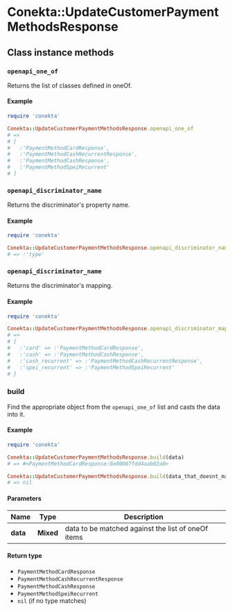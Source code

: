 # Conekta::UpdateCustomerPaymentMethodsResponse

## Class instance methods

### `openapi_one_of`

Returns the list of classes defined in oneOf.

#### Example

```ruby
require 'conekta'

Conekta::UpdateCustomerPaymentMethodsResponse.openapi_one_of
# =>
# [
#   :'PaymentMethodCardResponse',
#   :'PaymentMethodCashRecurrentResponse',
#   :'PaymentMethodCashResponse',
#   :'PaymentMethodSpeiRecurrent'
# ]
```

### `openapi_discriminator_name`

Returns the discriminator's property name.

#### Example

```ruby
require 'conekta'

Conekta::UpdateCustomerPaymentMethodsResponse.openapi_discriminator_name
# => :'type'
```

### `openapi_discriminator_name`

Returns the discriminator's mapping.

#### Example

```ruby
require 'conekta'

Conekta::UpdateCustomerPaymentMethodsResponse.openapi_discriminator_mapping
# =>
# {
#   :'card' => :'PaymentMethodCardResponse',
#   :'cash' => :'PaymentMethodCashResponse',
#   :'cash_recurrent' => :'PaymentMethodCashRecurrentResponse',
#   :'spei_recurrent' => :'PaymentMethodSpeiRecurrent'
# }
```

### build

Find the appropriate object from the `openapi_one_of` list and casts the data into it.

#### Example

```ruby
require 'conekta'

Conekta::UpdateCustomerPaymentMethodsResponse.build(data)
# => #<PaymentMethodCardResponse:0x00007fdd4aab02a0>

Conekta::UpdateCustomerPaymentMethodsResponse.build(data_that_doesnt_match)
# => nil
```

#### Parameters

| Name | Type | Description |
| ---- | ---- | ----------- |
| **data** | **Mixed** | data to be matched against the list of oneOf items |

#### Return type

- `PaymentMethodCardResponse`
- `PaymentMethodCashRecurrentResponse`
- `PaymentMethodCashResponse`
- `PaymentMethodSpeiRecurrent`
- `nil` (if no type matches)

